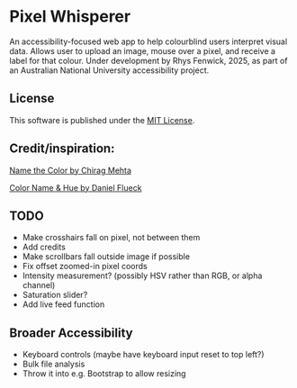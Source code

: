 # Pixel Whisperer
An accessibility-focused web app to help colourblind users interpret visual data. Allows user to upload an image, mouse over a pixel, and receive a label for that colour.
Under development by Rhys Fenwick, 2025, as part of an Australian National University accessibility project.

## License
This software is published under the [MIT License](https://opensource.org/license/mit).

## Credit/inspiration:
[Name the Color by Chirag Mehta](https://chir.ag/projects/name-that-color/)

[Color Name & Hue by Daniel Flueck](https://www.color-blindness.com/color-name-hue/)

## TODO
- Make crosshairs fall on pixel, not between them
- Add credits
- Make scrollbars fall outside image if possible
- Fix offset zoomed-in pixel coords
- Intensity measurement? (possibly HSV rather than RGB, or alpha channel)
- Saturation slider?
- Add live feed function

## Broader Accessibility
- Keyboard controls (maybe have keyboard input reset to top left?)
- Bulk file analysis
- Throw it into e.g. Bootstrap to allow resizing



